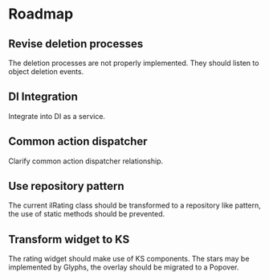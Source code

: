 # Roadmap

## Revise deletion processes

The deletion processes are not properly implemented. They should listen to object deletion events.

## DI Integration

Integrate into DI as a service.

## Common action dispatcher

Clarify common action dispatcher relationship.

## Use repository pattern

The current ilRating class should be transformed to a repository like pattern, the use of static methods should be prevented.

## Transform widget to KS

The rating widget should make use of KS components. The stars may be implemented by Glyphs, the overlay should be migrated to a Popover.
